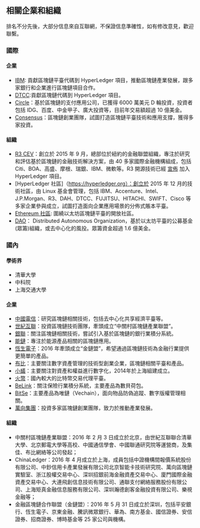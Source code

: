 ## 相關企業和組織

排名不分先後，大部分信息來自互聯網，不保證信息準確性，如有修改意見，歡迎聯繫。

### 國際

#### 企業
* [IBM](https://www.ibm.com): 貢獻區塊鏈平臺代碼到 HyperLedger 項目，推動區塊鏈產業發展，跟多家銀行和企業進行區塊鏈項目合作。
* [DTCC]():貢獻區塊鏈代碼到 HyperLedger 項目。
* [Circle]()：基於區塊鏈的支付應用公司，已獲得 6000 萬美元 D 輪投資，投資者包括 IDG、百度、中金甲子、廣大投資等，目前年交易額超過 10 億美金。
* [Consensus]()：區塊鏈創業團隊，試圖打造區塊鏈平臺技術和應用支撐，獲得多家投資。

#### 組織
* [R3 CEV](https://r3cev.com)：創立於 2015 年 9 月，總部位於紐約的金融聯盟組織，專注於研究和評估基於區塊鏈的金融技術解決方案，由 40 多家國際金融機構組成，包括 Citi、BOA、高盛、摩根、瑞銀、IBM、微軟等。R3 開源技術已經 [宣佈](www.newsbtc.com/2016/10/22/r3-corda-hyperledger-open-source/) 加入 HyperLedger 項目。
* [HyperLedger 社區]（https://hyperledger.org）：創立於 2015 年 12 月的技術社區，由 Linux 基金會管理，包括 IBM、Accenture、Intel、J.P.Morgan、R3、DAH、DTCC、FUJITSU、HITACHI、SWIFT、Cisco 等多家企業參與成立，試圖打造面向企業應用場景的分佈式賬本平臺。
* [Ethereum 社區](https://ethereum.org): 圍繞以太坊區塊鏈平臺的開放社區。
* [DAO]()： Distributed Autonomous Organization，基於以太坊平臺的公募基金(眾籌)組織，或去中心化的風投。眾籌資金超過 1.6 億美金。


### 國內

#### 學術界

* 清華大學
* 中科院
* 上海交通大學

#### 企業

* [中國電信]()：研究區塊鏈相關技術，包括去中心化共享經濟平臺等。
* [世紀互聯]()：投資區塊鏈技術團隊，牽頭成立“中關村區塊鏈產業聯盟”。
* [銀聯]()：關注區塊鏈相關技術，嘗試引入基於區塊鏈的銀行業積分系統。
* [能鏈]()：專注於能源產品相關的區塊鏈應用。
* [恆生電子]()：2016 年牽頭成立“金鏈盟”，希望通過區塊鏈技術為金融行業提供更簡單的產品。
* [布比](https://bubi.cn)：主要關注數字資產管理的技術型創業企業，區塊鏈相關平臺和產品。
* [小蟻]()：主要關注對資產和權益進行數字化，2014年於上海組建成立。
* [火幣]()：國內較大的比特幣交易代理平臺。
* [BeLink]()：關注保險行業積分系統，主要產品為數貝荷包。
* [BitSe]()：主要產品為唯鏈（Vechain），面向物品防偽追蹤、數字版權管理相關。
* [萬向集團]()：投資多家區塊鏈創業團隊，致力於推動產業發展。

#### 組織

* 中關村區塊鏈產業聯盟：2016 年 2 月 3 日成立於北京，由世紀互聯聯合清華大學、北京郵電大學等高校、中國通信學會、中國聯通研究院等運營商，及集佳、布比網絡等公司發起；
* ChinaLedger：2016 年 4 月成立於上海，成員包括中證機構間報價系統股份有限公司、中鈔信用卡產業發展有限公司北京智能卡技術研究院、萬向區塊鏈實驗室、浙江股權交易中心、深圳招銀前海金融資產交易中心、廈門國際金融資產交易中心、大連飛創信息技術有限公司、通聯支付網絡服務股份有限公司、上海矩真金融信息服務有限公司、深圳瀚德創客金融投資有限公司、樂視金融等；
* 金融區塊鏈合作聯盟（金鏈盟）：2016 年 5 月 31 日成立於深圳，包括平安銀行、恆生電子、京東金融、騰訊微眾銀行、華為、南方基金、國信證券、安信證券、招商證券、博時基金等 25 家公司與機構。
